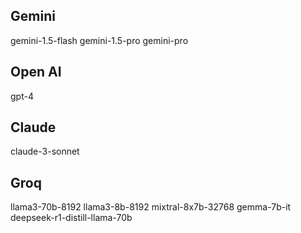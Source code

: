 ## Gemini
gemini-1.5-flash
gemini-1.5-pro
gemini-pro

## Open AI
gpt-4

## Claude
claude-3-sonnet

## Groq
llama3-70b-8192
llama3-8b-8192
mixtral-8x7b-32768
gemma-7b-it
deepseek-r1-distill-llama-70b
